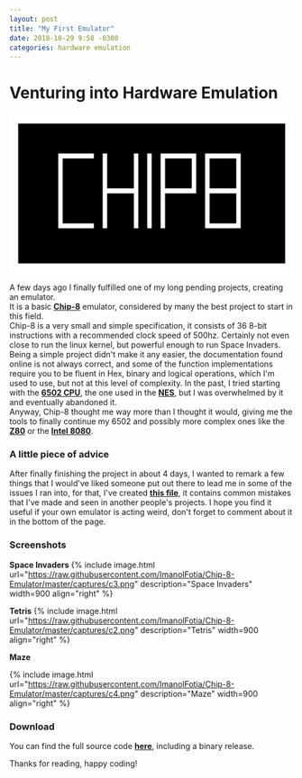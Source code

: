 ```yaml
---
layout: post
title: "My First Emulator"
date: 2018-10-29 9:58 -0300
categories: hardware emulation
---
```


# Venturing into Hardware Emulation

![Image](https://raw.githubusercontent.com/ImanolFotia/Chip-8-Emulator/master/captures/c1.png)

A few days ago I finally fulfilled one of my long pending projects, creating an emulator.  
It is a basic **[Chip-8](https://en.wikipedia.org/wiki/CHIP-8)** emulator, considered by many the best project to start in this field.  
Chip-8 is a very small and simple specification, it consists of 36 8-bit instructions with a recommended clock speed of 500hz. Certainly not even close to run the linux kernel, 
but powerful enough to run Space Invaders.
Being a simple project didn't make it any easier, the documentation found online is not always correct, and some of the function implementations require you to be fluent in Hex, binary and logical operations, which I'm used to use, but not at this level of complexity.
In the past, I tried starting with the **[6502 CPU](https://en.wikipedia.org/wiki/MOS_Technology_6502)**, the one used in the **[NES](https://en.wikipedia.org/wiki/Nintendo_Entertainment_System)**, but I was overwhelmed by it and eventually abandoned it.  
Anyway, Chip-8 thought me way more than I thought it would, giving me the tools to finally continue my 6502 and possibly more complex ones like the **[Z80](https://en.wikipedia.org/wiki/Zilog_Z80)** or the **[Intel 8080](https://en.wikipedia.org/wiki/Intel_8080)**.  

### A little piece of advice
After finally finishing the project in about 4 days, I wanted to remark a few things that I would've liked someone put out there to lead me in some of the issues I ran into, for that, I've created **[this file](https://gist.github.com/ImanolFotia/2dc0cdf3f65cc4abaf21ab3673f0d553)**, it contains common mistakes that I've made and seen in another people's projects. I hope you find it useful if your own emulator is acting weird, don't forget to comment about it in the bottom of the page.

### Screenshots

**Space Invaders**
{% include image.html url="https://raw.githubusercontent.com/ImanolFotia/Chip-8-Emulator/master/captures/c3.png" description="Space Invaders" width=900 align="right" %}

**Tetris**
{% include image.html url="https://raw.githubusercontent.com/ImanolFotia/Chip-8-Emulator/master/captures/c2.png" description="Tetris" width=900 align="right" %}

**Maze**

{% include image.html url="https://raw.githubusercontent.com/ImanolFotia/Chip-8-Emulator/master/captures/c4.png" description="Maze" width=900 align="right" %} 

### Download

You can find the full source code **[here](http://imanolfotia.com/Chip-8-Emulator)**, including a binary release.

Thanks for reading, happy coding!

